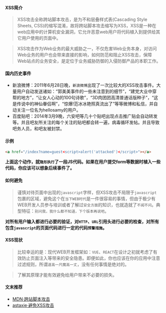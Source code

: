 #### XSS简介

> XSS攻击全称跨站脚本攻击，是为不和层叠样式表(Cascading Style Sheets, CSS)的缩写混淆，故将跨站脚本攻击缩写为XSS，XSS是一种在web应用中的计算机安全漏洞，它允许恶意web用户将代码植入到提供给其它用户使用的页面中。

> XSS攻击作为Web业务的最大威胁之一，不仅危害Web业务本身，对访问Web业务的用户也会带来直接的影响，如何防范和阻止XSS攻击，保障Web站点的业务安全，是定位于业务威胁防御的入侵防御产品的本职工作。

#### 国内历史事件

+ 新浪微博：2011年6月28日晚，`新浪微博`出现了一次比较大的XSS攻击事件。大量用户自动发送诸如：“郭美美事件的一些未注意到的细节”，“建党大业中穿帮的地方”，“让女人心动的100句诗歌”，“3D肉团团高清普通话版种子”，“这是传说中的神仙眷侣啊”，“惊爆!范冰冰艳照真流出了”等等微博和私信，并自动关注一位名为hellosamy的用户。
+ 百度贴吧：2014年3月9晚，六安吧等几十个贴吧出现点击推广贴会自动转发等。并且吧友所关注的每个关注的贴吧都会转一遍，病毒循环发帖。并且导致吧务人员，和吧友被封禁。

#### 示例

```html
<a href="/index?name=guest<script>alert('attacked')</script>"></a>
```

__上面这个动作，就`隐形执行`了一段JS代码。如果在用户提交form等数据时植入一些代码，你应该可以想象后续事件了。__

#### 如何避免

> 谨慎对待页面中出现的`javascript`字样，但XSS攻击不局限于`javascript`包裹的区域，避免这个在`当下WEB时代`是一件很容易的事情，但由于极少有WEB开发人员参与培训或者了解过`安全方面`的知识，也就造就了`不闻不问`。典型特征：`别问我，我什么都不知道，下个版本再说吧`。

__对所有用户输入都进行必要的验证，对`HTTP`、`URL`引用头进行必要的检查，对所有包含`javascript`的页面代码进行一定的代码`预警措施`。__

#### XSS现状

> 比较幸运的是：现代WEB开发框架如：`VUE`、`REACT`在设计之初就考虑了有效防止页面注入等带来的安全隐患。即便如此，你也应该在你的应用中注意过滤规则，所谓`道高一尺魔高一丈`，没有任何事情是绝对的。

> 了解其原理才能有效避免给用户带来不必要的损失。

#### 文末推荐

- [MDN·跨站脚本攻击](https://developer.mozilla.org/zh-CN/docs/Glossary/Cross-site_scripting)
- [astaxie·避免XSS攻击](https://github.com/astaxie/build-web-application-with-golang/blob/master/zh/09.3.md)

